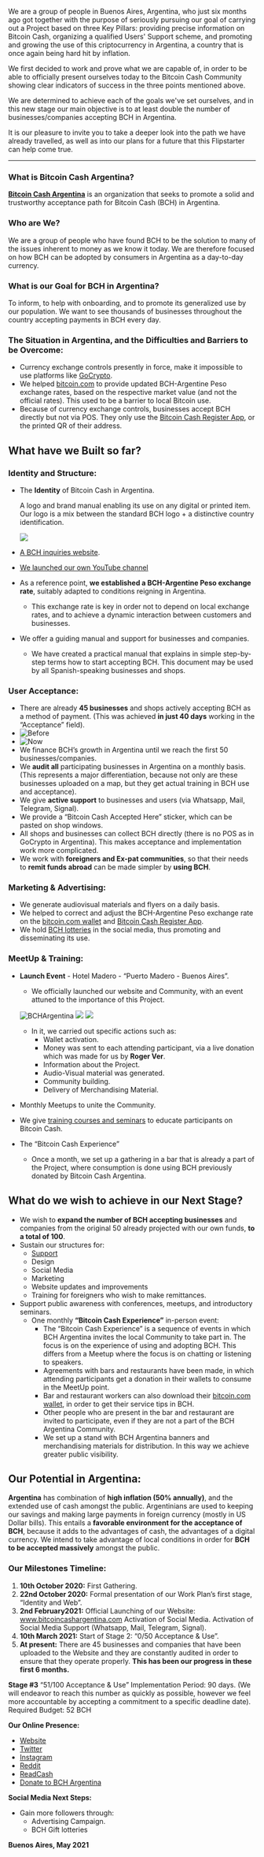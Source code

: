 We are a group of people in Buenos Aires, Argentina, who just six months ago got together with the purpose of seriously pursuing our goal of carrying out a Project based on three Key Pillars: providing precise information on Bitcoin Cash, organizing a qualified Users' Support scheme, and promoting and growing the use of this criptocurrency in Argentina, a country that is once again being hard hit by inflation. 

We first decided to work and prove what we are capable of, in order to be able to officially present ourselves today to the Bitcoin Cash Community showing clear indicators of success in the three points mentioned above.

We are determined to achieve each of the goals we've set ourselves, and in this new stage our main objective is to at least double the number of businesses/companies accepting BCH in Argentina.

It is our pleasure to invite you to take a deeper look into the path we have already travelled, as well as into our plans for a future that this Flipstarter can help come true.


---------------------------------------------------------------------------------------------------------------------------

### What is Bitcoin Cash Argentina?

[**Bitcoin Cash Argentina**](https://bitcoincashargentina.com/) is an organization that seeks to promote a solid and trustworthy acceptance path for Bitcoin Cash (BCH) in Argentina.

### Who are We?
We are a group of people who have found BCH to be the solution to many of the issues inherent to money as we know it today.  We are therefore focused on how BCH can be adopted by consumers in Argentina as a day-to-day currency.

### What is our Goal for BCH in Argentina?
To inform, to help with onboarding, and to promote its generalized use by our population. We want to see thousands of businesses throughout the country accepting payments in BCH every day. 

### The Situation in Argentina, and the Difficulties and Barriers to be Overcome:
- Currency exchange controls presently in force, make it impossible to use platforms like [GoCrypto](https://elly.com/crypto/en/).
- We helped [bitcoin.com](https://www.bitcoin.com/) to provide updated BCH-Argentine Peso exchange rates, based on the respective market value (and not the official rates).  This used to be a barrier to local Bitcoin use.
- Because of currency exchange controls, businesses accept BCH directly but not via POS. They only use the [Bitcoin Cash Register App](https://www.bitcoin.com/bitcoin-cash-register/), or the printed QR of their address.

## What have we Built so far?

 ### Identity and Structure:
- The **Identity** of Bitcoin Cash in Argentina.

    A logo and brand manual enabling its use on any digital or printed item.  
    Our logo is a mix between the standard BCH logo + a distinctive country identification.  

    ![](https://bitcoincashargentina.com/wp-content/uploads/2021/02/icono.png)

- [A BCH inquiries website](https://bitcoincashargentina.com/).

- [We launched our own YouTube channel](https://www.youtube.com/watch?v=J5zP-ubUpXU)
- As a reference point, **we established a BCH-Argentine Peso exchange rate**, suitably adapted to conditions reigning in Argentina.
    - This exchange rate is key in order not to depend on local exchange rates, and to achieve a dynamic interaction between customers and businesses.
- We offer a guiding manual and support for businesses and companies.
    - We have created a practical manual that explains in simple step-by-step terms how to start accepting BCH.  This document may be used by all Spanish-speaking businesses and shops.

### User Acceptance:
- There are already **45 businesses** and shops actively accepting BCH as a method of payment. (This was achieved **in just 40 days** working in the “Acceptance” field).
- ![Before](https://pbs.twimg.com/media/E0_FY_jX0AIWuQ9?format=jpg&name=medium)
- ![Now](https://pbs.twimg.com/media/E0-2irLX0AMchXn?format=jpg&name=medium)
- We finance BCH’s growth in Argentina until we reach the first 50 businesses/companies.
- We **audit all** participating businesses in Argentina on a monthly basis.   (This represents a major differentiation, because not only are these businesses uploaded on a map, but they get actual training in BCH use and acceptance).
- We give **active support** to businesses and users (via Whatsapp, Mail, Telegram, Signal).
- We provide a “Bitcoin Cash Accepted Here” sticker, which can be pasted on shop windows.
- All shops and businesses can collect BCH directly (there is no POS as in GoCrypto in Argentina). This makes acceptance and implementation work more complicated.
- We work with **foreigners and Ex-pat communities**, so that their needs to **remit funds abroad** can be made simpler by **using BCH**.

### Marketing & Advertising:
- We generate audiovisual materials and flyers on a daily basis.
- We helped to correct and adjust the BCH-Argentine Peso exchange rate on the [bitcoin.com wallet](https://wallet.bitcoin.com/) and [Bitcoin Cash Register App](https://www.bitcoin.com/bitcoin-cash-register/).
- We hold [BCH lotteries](https://www.instagram.com/p/CN8fLDbMoC-/) in the social media, thus promoting and disseminating its use.

### MeetUp & Training:
- **Launch Event** - Hotel Madero - “Puerto Madero - Buenos Aires”.
    - We officially launched our website and Community, with an event attuned to the importance of this Project.

    ![BCHArgentina](https://pbs.twimg.com/media/EvlG8kMXUAIkDmt?format=jpg&name=medium)
    ![](https://pbs.twimg.com/media/EvqzlYCXMAgH05v?format=jpg&name=medium)
    ![](https://pbs.twimg.com/media/EvqzoNnXAAQni_0?format=jpg&name=medium)

    - In it, we carried out specific actions such as:
        - Wallet activation.
        - Money was sent to each attending participant, via a live donation which was made for us by **Roger Ver**.
        - Information about the Project.
        - Audio-Visual material was generated.
        - Community building.
        - Delivery of Merchandising Material.
- Monthly Meetups to unite the Community.
- We give [training courses and seminars](https://twitter.com/BCHArgentina/status/1381736450371248132) to educate participants on Bitcoin Cash.
- The “Bitcoin Cash Experience”
    - Once a month, we set up a gathering in a bar that is already a part of the Project, where consumption is done using BCH previously donated by Bitcoin Cash Argentina.

## What do we wish to achieve in our Next Stage?
- We wish to **expand the number of BCH accepting businesses** and companies from the original 50 already projected with our own funds, **to a total of 100**.
- Sustain our structures for:
    - [Support](https://twitter.com/BCHArgentina/status/1374882332046426117)
    - Design
    - Social Media
    - Marketing 
    - Website updates and improvements
    - Training for foreigners who wish to make remittances.
- Support public awareness with conferences, meetups, and introductory seminars.
    - One monthly **“Bitcoin Cash Experience”** in-person event: 
        - The “Bitcoin Cash Experience” is a sequence of events in which BCH Argentina invites the local Community to take part in. The focus is on the experience of using and adopting BCH. This differs from a Meetup where the focus is on chatting or listening to speakers.
        - Agreements with bars and restaurants have been made, in which attending participants get a donation in their wallets to consume in the MeetUp point.
        - Bar and restaurant workers can also download their [bitcoin.com wallet](https://wallet.bitcoin.com/), in order to get their service tips in BCH.
        - Other people who are present in the bar and restaurant are invited to participate, even if they are not a part of the BCH Argentina Community. 
        - We set up a stand with BCH Argentina banners and merchandising materials for distribution. In this way we achieve greater public visibility.

## Our Potential in Argentina:
**Argentina** has combination of **high inflation (50% annually)**, and the extended use of cash amongst the public. Argentinians are used to keeping our savings and making large payments in foreign currency (mostly in US Dollar bills). This entails a **favorable environment for the acceptance of BCH**, because it adds to the advantages of cash, the advantages of a digital currency.  We intend to take advantage of local conditions in order for **BCH to be accepted massively** amongst the public.

### **Our Milestones Timeline:**
1. **10th October 2020:** First Gathering.
2. **22nd October 2020:** Formal presentation of our Work Plan’s first stage, “Identity and Web”.
3. **2nd February2021:** Official Launching of our Website: www.bitcoincashargentina.com
Activation of Social Media.
Activation of Social Media Support (Whatsapp, Mail, Telegram, Signal).
4. **10th March 2021:** Start of Stage 2: “0/50 Acceptance & Use”.
5. **At present:** There are 45 businesses and companies that have been uploaded to the Website and they are constantly audited in order to ensure that they operate properly.
**This has been our progress in these first 6 months.** 

**Stage #3** “51/100 Acceptance & Use”
Implementation Period: 90 days. (We will endeavor to reach this number as quickly as possible, however we feel more accountable by accepting a commitment to a specific deadline date).
Required Budget: 52 BCH

**Our Online Presence:**
- [Website](https://bitcoincashargentina.com/)
- [Twitter](https://twitter.com/BCHArgentina)
- [Instagram](https://www.instagram.com/bitcoincashargentina/)
- [Reddit](https://www.reddit.com/user/BitcoinCashArgentina/)
- [ReadCash](https://read.cash/@BitcoinCashArgentina)
- [Donate to BCH Argentina](https://tipb.ch/BCHArgentina)

**Social Media Next Steps:**
- Gain more followers through:
    - Advertising Campaign.
    - BCH Gift lotteries

**Buenos Aires, May 2021**
